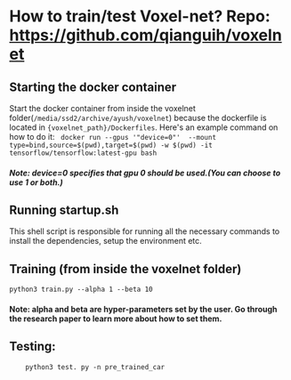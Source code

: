 # How to train/test Voxel-net? Repo: https://github.com/qianguih/voxelnet
## Starting the docker container
Start the docker container from inside the voxelnet folder(`/media/ssd2/archive/ayush/voxelnet`) because the dockerfile is located in `{voxelnet_path}/Dockerfiles`. Here's an example command on how to do it:
``` docker run --gpus '"device=0"'  --mount type=bind,source=$(pwd),target=$(pwd) -w $(pwd) -it tensorflow/tensorflow:latest-gpu bash```
##### Note: device=0 specifies that gpu 0 should be used.(You can choose to use 1 or both.)

## Running startup.sh
This shell script is responsible for running all the necessary commands to install the dependencies, setup the environment etc.

## Training (from inside the voxelnet folder)
```python3 train.py --alpha 1 --beta 10```
#### Note: alpha and beta are hyper-parameters set by the user. Go through the research paper to learn more about how to set them. 

## Testing:
``` python3 test.py -n default 
    python3 test. py -n pre_trained_car
```
